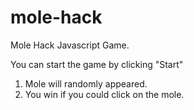 # mole-hack
Mole Hack Javascript Game.

You can start the game by clicking "Start"

1. Mole will randomly appeared.
2. You win if you could click on the mole.
